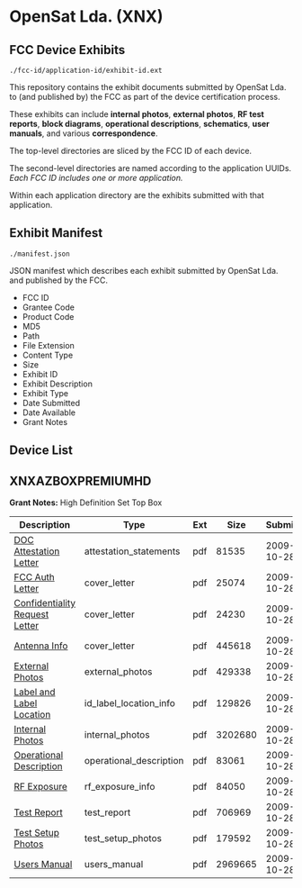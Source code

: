 # OpenSat Lda. (XNX)
## FCC Device Exhibits

```
./fcc-id/application-id/exhibit-id.ext
```

This repository contains the exhibit documents submitted by OpenSat Lda. to (and published by) the FCC as part of the device certification process.

These exhibits can include **internal photos**, **external photos**, **RF test reports**, **block diagrams**, **operational descriptions**, **schematics**, **user manuals**, and various **correspondence**.

The top-level directories are sliced by the FCC ID of each device.

The second-level directories are named according to the application UUIDs. *Each FCC ID includes one or more application.*

Within each application directory are the exhibits submitted with that application. 

## Exhibit Manifest

```
./manifest.json
```

JSON manifest which describes each exhibit submitted by OpenSat Lda. and published by the FCC.

- FCC ID
- Grantee Code
- Product Code
- MD5
- Path
- File Extension
- Content Type
- Size
- Exhibit ID
- Exhibit Description
- Exhibit Type
- Date Submitted
- Date Available
- Grant Notes

## Device List
## XNXAZBOXPREMIUMHD
**Grant Notes:** High Definition Set Top Box

| Description | Type | Ext | Size | Submitted | Available |
| ----------- | ---- | --- | ---- | --------- | --------- |
| [DOC Attestation Letter](XNXAZBOXPREMIUMHD/d92c66043eb1758e17fd500f6a69770f/1190510.pdf) | attestation_statements | pdf | 81535 | 2009-10-28 | 2009-10-28 |
| [FCC Auth Letter](XNXAZBOXPREMIUMHD/d92c66043eb1758e17fd500f6a69770f/1190508.pdf) | cover_letter | pdf | 25074 | 2009-10-28 | 2009-10-28 |
| [Confidentiality Request Letter](XNXAZBOXPREMIUMHD/d92c66043eb1758e17fd500f6a69770f/1190509.pdf) | cover_letter | pdf | 24230 | 2009-10-28 | 2009-10-28 |
| [Antenna Info](XNXAZBOXPREMIUMHD/d92c66043eb1758e17fd500f6a69770f/1190487.pdf) | cover_letter | pdf | 445618 | 2009-10-28 | 2009-10-28 |
| [External Photos](XNXAZBOXPREMIUMHD/d92c66043eb1758e17fd500f6a69770f/1190501.pdf) | external_photos | pdf | 429338 | 2009-10-28 | 2009-10-28 |
| [Label and Label Location](XNXAZBOXPREMIUMHD/d92c66043eb1758e17fd500f6a69770f/1190502.pdf) | id_label_location_info | pdf | 129826 | 2009-10-28 | 2009-10-28 |
| [Internal Photos](XNXAZBOXPREMIUMHD/d92c66043eb1758e17fd500f6a69770f/1190503.pdf) | internal_photos | pdf | 3202680 | 2009-10-28 | 2009-10-28 |
| [Operational Description](XNXAZBOXPREMIUMHD/d92c66043eb1758e17fd500f6a69770f/1190504.pdf) | operational_description | pdf | 83061 | 2009-10-28 | 2009-10-28 |
| [RF Exposure](XNXAZBOXPREMIUMHD/d92c66043eb1758e17fd500f6a69770f/1190511.pdf) | rf_exposure_info | pdf | 84050 | 2009-10-28 | 2009-10-28 |
| [Test Report](XNXAZBOXPREMIUMHD/d92c66043eb1758e17fd500f6a69770f/1190506.pdf) | test_report | pdf | 706969 | 2009-10-28 | 2009-10-28 |
| [Test Setup Photos](XNXAZBOXPREMIUMHD/d92c66043eb1758e17fd500f6a69770f/1190507.pdf) | test_setup_photos | pdf | 179592 | 2009-10-28 | 2009-10-28 |
| [Users Manual](XNXAZBOXPREMIUMHD/d92c66043eb1758e17fd500f6a69770f/1190513.pdf) | users_manual | pdf | 2969665 | 2009-10-28 | 2009-10-28 |

